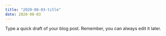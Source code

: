 ```yaml
---
title: "2020-08-03-title"
date: 2020-08-03
---
```



Type a quick draft of your blog post. Remember, you can always edit it later.
